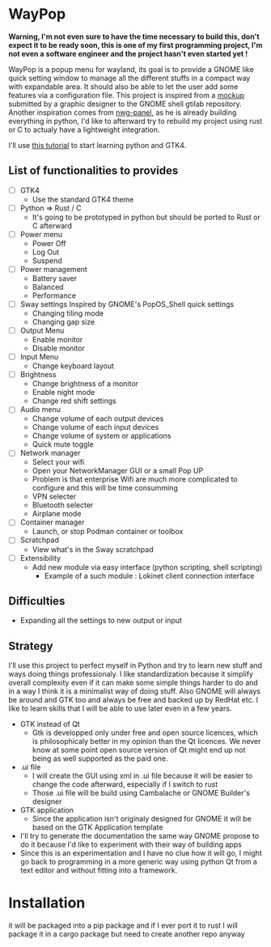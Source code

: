 # WayPop

**Warning, I'm not even sure to have the time necessary to build this,
don't expect it to be ready soon, this is one of my first programming project,
I'm not even a software engineer and the project hasn't even started yet !**

WayPop is a popup menu for wayland, its goal is to provide a GNOME like quick setting
window to manage all the different stuffs in a compact way with expandable area.
It should also be able to let the user add some features via a configuration file.
This project is inspired from a [mockup](https://gitlab.gnome.org/Teams/Design/os-mockups/-/commit/f07e260f25afb96dcfa7fcf4401a47c73bdc8f72) submitted by a graphic designer to the GNOME
shell gtilab repository. Another inspiration comes from [nwg-panel](https://github.com/nwg-piotr/nwg-panel), as he is already building everything in python, I'd like to afterward try to rebuild my project using rust or C to actualy have a lightweight integration.

I'll use [this tutorial](https://github.com/Taiko2k/GTK4PythonTutorial) to start learning python and GTK4. 
## List of functionalities to provides
- [ ] GTK4
    - Use the standard GTK4 theme
- [ ] Python => Rust / C  
    - It's going to be prototyped in python but should be ported to Rust or C afterward
- [ ] Power menu
    - Power Off
    - Log Out
    - Suspend
- [ ] Power management
    - Battery saver
    - Balanced
    - Performance
- [ ] Sway settings
    Inspired by GNOME's PopOS_Shell quick settings
    - Changing tiling mode
    - Changing gap size
- [ ] Output Menu
    - Enable monitor
    - Disable monitor
- [ ] Input Menu
    - Change keyboard layout
- [ ] Brightness
    - Change brightness of a monitor
    - Enable night mode
    - Change red shift settings
- [ ] Audio menu
    - Change volume of each output devices
    - Change volume of each input devices
    - Change volume of system or applications
    - Quick mute toggle
- [ ] Network manager
    - Select your wifi
    - Open your NetworkManager GUI or a small Pop UP
    - Problem is that enterprise Wifi are much more complicated to configure and this will be time consumming
    - VPN selecter
    - Bluetooth selecter
    - Airplane mode
- [ ] Container manager
    - Launch, or stop Podman container or toolbox
- [ ] Scratchpad
    - View what's in the Sway scratchpad
- [ ] Extensibility
    - Add new module via easy interface (python scripting, shell scripting)
        - Example of a such module : Lokinet client connection interface
## Difficulties
- Expanding all the settings to new output or input
## Strategy
I'll use this project to perfect myself in Python and try to learn new stuff and ways doing things professionaly. I like standardization because it simplify overall complexity even if it can make some simple things harder to do and in a way I think it is a minimalist way of doing stuff. Also GNOME will always be around and GTK too and always be free and backed up by RedHat etc. I like to learn skills that I will be able to use later even in a few years. 
- GTK instead of Qt
    - Gtk is developped only under free and open source licences, which is philosophicaly better in my opinion than the Qt licences. We never know at some point open source version of Qt might end up not being as well supported as the paid one.
- .ui file
    - I will create the GUI using xml in .ui file because it will be easier to change the code afterward, especially if I switch to rust
    - Those .ui file will be build using Cambalache or GNOME Builder's designer
- GTK application
    - Since the application isn't originaly designed for GNOME it will be based on the GTK Application template
- I'll try to generate the documentation the same way GNOME propose to do it because I'd like to experiment with their way of building apps
- Since this is an experimentation and I have no clue how it will go, I might go back to programming in a more generic way using python Qt from a text editor and without fitting into a framework.
# Installation
it will be packaged into a pip package and if I ever port it to rust I will package it in a cargo package but need to create another repo anyway
